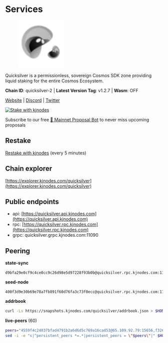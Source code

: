 # Services

<figure><img src="https://raw.githubusercontent.com/kj89/cosmos-images/main/logos/quicksilver.png" width="150" alt=""><figcaption></figcaption></figure>

Quicksilver is a permissionless, sovereign Cosmos SDK zone providing liquid staking for the entire Cosmos Ecosystem.

**Chain ID**: quicksilver-2 | **Latest Version Tag**: v1.2.7 | **Wasm**: OFF

[Website](https://quicksilver.zone) | [Discord](https://discord.gg/quicksilverprotocol) | [Twitter](https://twitter.com/quicksilverzone)

[![Stake with kjnodes](https://i.ibb.co/cr44Q8j/button-stake-with-kjnodes.png)](https://restake.app/quicksilver/quickvaloper1fqfgpwdngmmay6ah7mg9y4k7ayykpzu6l3ht2m)

Subscribe to our free [🤖 Mainnet Proposal Bot](https://t.me/kjnodes_proposal_bot) to never miss upcoming proposals

## Restake

[Restake with kjnodes](https://restake.app/quicksilver/quickvaloper1fqfgpwdngmmay6ah7mg9y4k7ayykpzu6l3ht2m) (every 5 minutes)
## Chain explorer
[https://explorer.kjnodes.com/quicksilver](https://explorer.kjnodes.com/quicksilver)

## Public endpoints

* api: [https://quicksilver.api.kjnodes.com](https://quicksilver.api.kjnodes.com)
* rpc: [https://quicksilver.rpc.kjnodes.com](https://quicksilver.rpc.kjnodes.com)
* grpc: quicksilver.grpc.kjnodes.com:11090

## Peering

**state-sync**

```text
d9bfa29e0cf9c4ce0cc9c26d98e5d97228f93b0b@quicksilver.rpc.kjnodes.com:11656
```

**seed-node**

```text
400f3d9e30b69e78a7fb891f60d76fa3c73f0ecc@quicksilver.rpc.kjnodes.com:11659
```

**addrbook**
```bash
curl -Ls https://snapshots.kjnodes.com/quicksilver/addrbook.json > $HOME/.quicksilverd/config/addrbook.json
```

**live-peers** (60)
```bash
peers="4559f4c24037bfad4791b2a6d6d5c769a16cad53@65.109.92.79:15656,f3263230b4bd692de6807a83a31594770433d337@62.171.186.160:26656,b6aaf404d75de74020fbcee92e6436c6cf9e6ff1@65.109.21.74:26656,271419d3eb3878c902ebb0064490ad702d9d067f@144.76.145.150:26656,602700ce2ed57b2176514ec2ecbda079caa7a536@178.170.40.28:15620,d057145a457f3e3565926d3b385acd366f117d18@65.109.52.178:26656,0a3860f9d3c27b34910fe8660240ae55699b55c2@84.244.95.245:26656,83435bc3cbb0204188c666259ccebcd73ac33ec8@65.109.139.182:11656,8b575bbadf6bacdae40cf97681f111f6b0eb3a91@65.108.206.57:11656,0a226e70ceb7a4123e66216d1ed83ef22ed8a187@185.119.118.118:2000,e4dbb1c6075822390aa23885750b306e1a54f9b0@5.161.101.185:26656,ef9c9b1952f245fbb24603d5a1f643041bec7af7@141.95.65.26:29986,ff2055b198685f619897058a26776b9d1b73dc3c@178.63.184.129:26656,a9e0f3c8e84c575492a2ff454abdad3b4762e712@193.34.212.166:25656,ac610f4907efb3e04f4f9915ca3ed91ab0273573@65.108.85.218:26656,71b753819eb653e99e6a825b80af20ca9bccb087@135.125.163.63:24666,5e2b0913543b7e1e070e32326d5d901b456b2190@146.19.24.133:26656,cbc2c7a7cd39750abee0dcd5dd2832feddbde20e@50.21.173.76:26656,04dcb466b6804e6a57b7f9188b90f5bdc17037c0@108.165.178.242:26654,161f453c9ff27f3120ec5078f56b505316fbc720@65.108.6.45:61156,c05c72b90e5a3d80f67e9da884a3f97b884d8ac2@65.109.112.29:26656,d9bfa29e0cf9c4ce0cc9c26d98e5d97228f93b0b@65.109.88.38:11656,0b9833206c8967ac8ac0e1a407bedfe378b1a5f3@5.135.140.46:26656,43b97f492bf47b455b7b275c396b1840f4eb336d@142.132.139.101:26656,9bd2b7e39fb0d823402f22c90e3000fdf3cd05bf@88.99.104.180:26656,6785dbb8a0138600e0e0faaa77baa375451b38bb@162.55.132.48:15620,46a0c8717148c4a4aa86eaaa9727e7bc6bb8e70c@49.12.7.7:26656,05241d21ff9e7c699bbdb4faa73da1860b6d8cd7@128.199.85.168:26656,e1b058e5cfa2b836ddaa496b10911da62dcf182e@138.201.8.248:26656,8ebd6e7c74a9c36a175f9a86148354b378a4f387@185.248.24.16:26656,1b569bf57da79df4f85d207a161a97626988af76@65.109.92.241:20026,96b7605dbf13dbf0df2c3ac4f076397a9f351c6b@88.98.195.228:26656,4a73a81a94c9cd7147a84c35c7ab7abec94093bd@204.93.241.110:27651,8afd73dde0c073dd290092d8ffbcc48a61c94525@89.117.58.109:46656,4aa307d4ce413837a3da019e966d8115fb4c1467@198.244.229.218:26656,0865ef3e5a613f75f17a0092bd47e71d8c171124@51.222.44.116:15656,ebc272824924ea1a27ea3183dd0b9ba713494f83@195.3.220.136:27026,625eeb91fcc6242798f53426540825e5b37c7670@185.144.99.16:36656,ec076ff33f2986d064b78602e2ccd2c925bf761e@161.97.82.203:26256,3308d9078fcca016fbd8dc8f3b19666326f41a6f@138.201.121.185:26672,e3f8ffcdcf2f7e15a702ee72a87d4a48ab206057@148.72.153.85:26656,063cc6b75194c4f943d32c549667ba210a7f2de1@195.3.222.240:26856,b4bcce87121963e1e97619dc135f2eb1a9fd5dfc@88.198.32.17:36656,26d23125db7493486dc9931b4181425d725e4ac6@65.109.55.186:20656,e3dd956ac4081ba42ae3d038edd6d80ddf092751@198.199.90.99:26656,ee14b4bbeb436056952c8e4e7c84826dfb92143b@65.109.105.17:26656,9bed2c944243fd3ee35a6e4e8da0956f61518603@65.109.21.75:26656,c3ec2daba16e457ca5117079f34ff49e99e7572d@65.109.94.221:35656,c764a288f1d36e7ca2c953378bb4fd6a0eed4091@141.95.65.73:11156,443ad7c991b2915b620673b10206c92e2b4040e0@173.67.177.120:26656,ebafaa0d0087ecfc785b095d6a91a67a12eecd80@5.9.100.25:26656,3bd708547317e9efd8d63d8a51c5bc32d11f4840@138.201.32.103:26056,a7d96dc929824613315dcc1c90fee119f28cc51f@169.155.168.83:26656,3174ef2b321de94a0c4897b1ff6f8c194245d396@195.14.6.2:26656,bdbb005129890e3b656841415b3b728d1e4529e6@176.9.155.98:26656,d11e03ee30496ef827383d5dcbbc55e7b3171189@35.240.184.52:26656,bf5d518265b2d5e670cee6f4dc08b95da4fe8baf@107.155.109.202:26656,cdd8e0e425f107d249389a5e4cea3494185d4a3a@193.70.45.106:11156,3b3c0037090a1b5ef9f7ac58ff79f33dffdd188a@65.108.231.124:15656,577aa4d06e46bf8a0c4c4a890b57ecac03e9002f@65.108.195.141:26656"
sed -i -e "s|^persistent_peers *=.*|persistent_peers = \"$peers\"|" $HOME/.quicksilverd/config/config.toml
```

